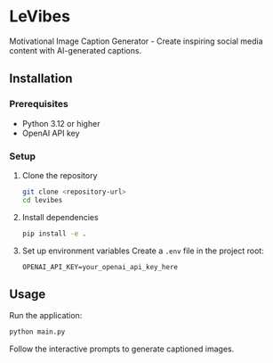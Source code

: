 # LeVibes

Motivational Image Caption Generator - Create inspiring social media content with AI-generated captions.

## Installation

### Prerequisites

- Python 3.12 or higher
- OpenAI API key

### Setup

1. Clone the repository
   ```bash
   git clone <repository-url>
   cd levibes
   ```

2. Install dependencies
   ```bash
   pip install -e .
   ```

3. Set up environment variables
   Create a `.env` file in the project root:
   ```env
   OPENAI_API_KEY=your_openai_api_key_here
   ```

## Usage

Run the application:
```bash
python main.py
```

Follow the interactive prompts to generate captioned images.
